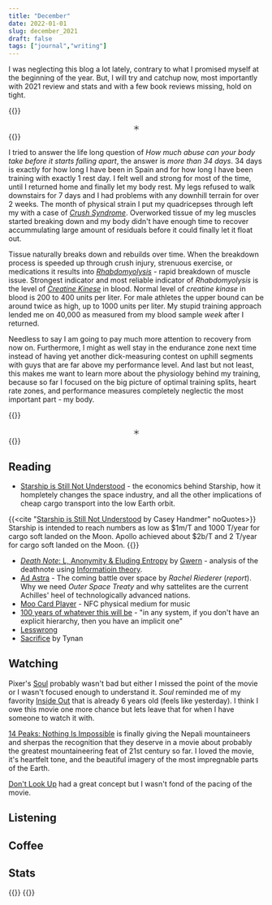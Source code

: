```yaml
---
title: "December"
date: 2022-01-01
slug: december_2021
draft: false
tags: ["journal","writing"]
---
```


I was neglecting this blog a lot lately, contrary to what I promised myself at the beginning of the year.
But, I will try and catchup now, most importantly with 2021 review and stats and with a few book reviews
missing, hold on tight.

{{<rawhtml>}}
<center>＊</center>
{{</rawhtml>}}

I tried to answer the life long question of _How much abuse can your body take before it starts falling apart_, the answer is _more than 34 days_.
34 days is exactly for how long I have been in Spain and for how long I have been training with exactly 1 rest day. I felt well and strong for most
of the time, until I returned home and finally let my body rest. My legs refused to walk downstairs for 7 days and I had problems with any downhill terrain for
over 2 weeks. The month of physical strain I put my quadricepses through left my with a case of _[Crush Syndrome](https://en.wikipedia.org/wiki/Crush_syndrome)_.
Overworked tissue of my leg muscles started breaking down and my body didn't have enough time to recover accummulating large amount of residuals before it could
finally let it float out.

Tissue naturally breaks down and rebuilds over time. When the breakdown process is speeded up through crush injury, strenuous exercise, or 
medications it results into _[Rhabdomyolysis](https://en.wikipedia.org/wiki/Rhabdomyolysis)_ - rapid breakdown of muscle issue. Strongest indicator
and most reliable indicator of _Rhabdomyolysis_ is the level of _[Creatine Kinese](https://en.wikipedia.org/wiki/Creatine_kinase)_ in blood.
Normal level of _creatine kinase_ in blood is 200 to 400 units per liter. For male athletes the upper bound can be around twice as high, up to 1000 units per liter.
My stupid training approach lended me on 40,000 as measured from my blood sample _week_ after I returned.

Needless to say I am going to pay much more attention to recovery from now on. Furthermore, I might as well stay in the endurance zone next time instead of
having yet another dick-measuring contest on uphill segments with guys that are far above my performance level. And last but not least, this makes me
want to learn more about the physiology behind my training, because so far I focused on the big picture of optimal training splits, heart rate zones, and
performance measures completely neglectic the most important part - my body.

{{<rawhtml>}}
<center>＊</center>
{{</rawhtml>}}

## Reading

- [Starship is Still Not Understood](https://caseyhandmer.wordpress.com/2021/10/28/starship-is-still-not-understood/) - the economics behind Starship,
  how it hompletely changes the space industry, and all the other implications of cheap cargo transport into the low Earth orbit.

{{<cite "[Starship is Still Not Understood](https://caseyhandmer.wordpress.com/2021/10/28/starship-is-still-not-understood/) by Casey Handmer" noQuotes>}}
Starship is intended to reach numbers as low as $1m/T and 1000 T/year for cargo soft landed on the Moon. Apollo achieved about $2b/T and 2 T/year for cargo soft landed on the Moon.
{{</cite>}}

- [_Death Note_: L, Anonymity & Eluding Entropy](https://www.gwern.net/Death-Note-Anonymity) by [Gwern](https://www.gwern.net/Death-Note-Anonymity) - analysis of the deathnote using [Informatioin theory](https://en.wikipedia.org/wiki/Information_theory).
- [Ad Astra](https://harpers.org/archive/2021/11/ad-astra-the-coming-battle-over-space/) - The coming battle over space by _Rachel Riederer_ (_report_).
  Why we need _Outer Space Treaty_ and why sattelites are the current Achilles' heel of technologically advanced nations.
- [Moo Card Player](https://hicks.design/journal/moo-card-player) - NFC physical medium for music
- [100 years of whatever this will be](https://apenwarr.ca/log/20211201) - "in any system, if you don't have an explicit hierarchy, then you have an implicit one"
- [Lesswrong](https://www.lesswrong.com)
- [Sacrifice](https://tynan.com/sacrifice/) by Tynan

## Watching

Pixer's [Soul](https://www.imdb.com/title/tt2948372/) probably wasn't bad but either I missed the point of the movie or I wasn't focused enough to understand it.
_Soul_ reminded me of my favority [Inside Out](https://www.imdb.com/title/tt2096673/) that is already 6 years old (feels like yesterday). I think I owe this movie
one more chance but lets leave that for when I have someone to watch it with.

[14 Peaks: Nothing Is Impossible](https://www.imdb.com/title/tt14079374/) is finally giving the Nepali mountaineers and sherpas the recognition that they deserve
in a movie about probably the greatest mountaineering feat of 21st century so far. I loved the movie, it's heartfelt tone, and the beautiful imagery of the most
impregnable parts of the Earth.

[Don't Look Up](https://www.imdb.com/title/tt11286314/) had a great concept but I wasn't fond of the
pacing of the movie.

## Listening

## Coffee

## Stats

{{<rawhtml>}}
{{</rawhtml>}}

